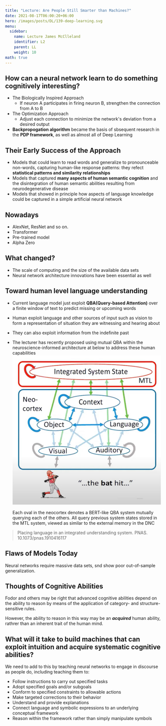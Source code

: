 ```yaml
---
title: "Lecture: Are People Still Smarter than Machines?"
date: 2021-08-17T06:00:20+06:00
hero: /images/posts/DL/139-deep-learning.svg
menu:
  sidebar:
    name: Lecture James McClleland
    identifier: L2
    parent: LL
    weight: 10
math: true
---
```


## How can a neural network learn to do something cognitively interesting?
- The Biologically Inspired Approach
  - If neuron A participates in firing neuron B, strengthen the connection from A to B
- The Optimization Approach 
  - Adjust each connection to minimize the network's deviation from a desired output
- **Backpropogation algorithm** became the basis of sbsequent research in the **PDP framework**, as well as almost all of Deep Learning

## Their Early Success of the Approach
- Models that could learn to read words and generalize to pronounceable non-words, capturing human-like response patterns: they refect **statistical patterns and similarity relationships**
- Models that captured **many aspects of human semantic cognition** and the disintegration of human semantic abilities resulting from neurodegenerative disease
- Models that showed in principle how aspects of language knowledge could be captured in a simple artificial neural network

## Nowadays
- AlexNet, ResNet and so on.
- Transformer
- Pre-trained model
- Alpha Zero

## What changed?
- The scale of computing and the size of the available data sets
- Neural network architecture innovations have been essential as well

## Toward human level language understanding
- Current language model just exploit **QBA(Query-based Attention)** over a finite window of text to predict missing or upcoming words
- Human exploit language and other sources of input such as vision to form a representation of situation they are witnessing and hearing about
- They can also exploit information from the indefinite past
- The lecturer has recently proposed using mutual QBA within the neuroscience-informed architecture at below to address these human capabilities
  ![](/images/posts/life/1.JPG)

  Each oval in the neocortex denotes a BERT-like QBA system mutually querying each of the others. All query previous system states stored in the MTL system, viewed as similar to the external memory in the DNC

> Placing language in an integrated understanding system. PNAS. 10.1073/pnas.1910416117

## Flaws of Models Today
Neural networks require massive data sets, snd show poor out-of-sample generalization. 

## Thoughts of Cognitive Abilities
Fodor and others may be right that advanced cognitive abilities depend on the ability to reason by means of the application of category- and structure-sensitive rules.

However, the ability to reason in this way may be an ***acquired*** human ability, rathrer than an inherent trait of the human mind.

## What will it take to build machines that can exploit intuition and acquire systematic cognitive abilities?
We need to add to this by teaching neural networks to engage in discourse as people do, including teaching them to:
- Follow instructions to carry out specified tasks
- Adopt specified goals and/or subgoals
- Conform to specified constraints to allowable actions
- Make targeted corrections to their behavior
- Understand and provide explanations
- Connect language and symbolic expressions to an underlying conceptual framework
- Reason within the framework rather than simply manipulate symbols